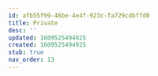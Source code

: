 ```yaml
---
id: afb55f99-46be-4e4f-923c-fa729cdbffd0
title: Private
desc: ''
updated: 1609525494925
created: 1609525494925
stub: true
nav_order: 13
---
```


